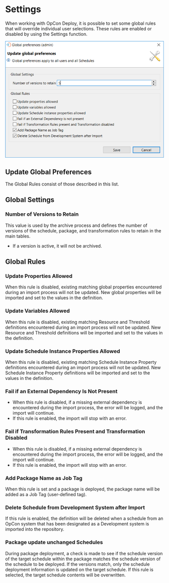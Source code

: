 # Settings

When working with OpCon Deploy, it is possible to set some global rules that will override individual user selections. These rules are enabled or disabled by using the Settings function.

![Update Global Preferences Image](../../static/img/update-global-preferences.png)

## Update Global Preferences

The Global Rules consist of those described in this list.

## Global Settings

### Number of Versions to Retain

This value is used by the archive process and defines the number of versions of the schedule, package, and transformation rules to retain in the main tables.
* If a version is active, it will not be archived.

## Global Rules

### Update Properties Allowed

When this rule is disabled, existing matching global properties encountered during an import process will not be updated. New global properties will be imported and set to the values in the definition.

### Update Variables Allowed

When this rule is disabled, existing matching Resource and Threshold definitions encountered during an import process will not be updated. New Resource and Threshold definitions will be imported and set to the values in the definition.

### Update Schedule Instance Properties Allowed

When this rule is disabled, existing matching Schedule Instance Property definitions encountered during an import process will not be updated. New Schedule Instance Property definitions will be imported and set to the values in the definition.

### Fail if an External Dependency Is Not Present

* When this rule is disabled, if a missing external dependency is encountered during the import process, the error will be logged, and the import will continue.
* If this rule is enabled, the import will stop with an error.

### Fail if Transformation Rules Present and Transformation Disabled

* When this rule is disabled, if a missing external dependency is encountered during the import process, the error will be logged, and the import will continue.
* If this rule is enabled, the import will stop with an error.

### Add Package Name as Job Tag

When this rule is set and a package is deployed, the package name will be added as a Job Tag (user-defined tag).

### Delete Schedule from Development System after Import

If this rule is enabled, the definition will be deleted when a schedule from an OpCon system that has been designated as a Development system is imported into the repository.

### Package update unchanged Schedules

During package deployment, a check is made to see if the schedule version of the target schedule within the package matches the schedule version of the schedule to be deployed. If the versions match, only the schedule deployment information is updated on the target schedule. If this rule is selected, the target schedule contents will be overwritten. 